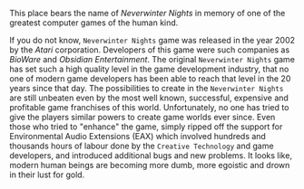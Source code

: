 This place bears the name of _Neverwinter Nights_ in memory of one of the greatest computer games of the human kind. 

If you do not know, `Neverwinter Nights` game was released in the year 2002 by the _Atari_ corporation. Developers of this game were such companies as _BioWare_ and _Obsidian Entertainment_. The original `Neverwinter Nights` game has set such a high quality level in the game development industry, that no one of modern game developers has been able to reach that level in the 20 years since that day. The possibilities to create in the `Neverwinter Nights` are still unbeaten even by the most well known, successful, expensive and profitable game franchises of this world. Unfortunately, no one has tried to give the players similar powers to create game worlds ever since. Even those who tried to "enhance" the game, simply ripped off the support for Environmental Audio Extensions (EAX) which involved hundreds and thousands hours of labour done by the `Creative Technology` and game developers, and introduced additional bugs and new problems. It looks like, modern human beings are becoming more dumb, more egoistic and drown in their lust for gold.
